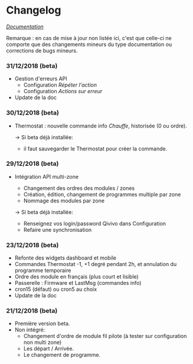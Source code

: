 


# Changelog

*[Documentation](index.md)*

Remarque : en cas de mise à jour non listée ici, c'est que celle-ci ne comporte que des changements mineurs du type documentation ou corrections de bugs mineurs.

### 31/12/2018 (beta)
- Gestion d'erreurs API
  - Configuration *Répéter l'action*
  - Configuration *Actions sur erreur*
- Update de la doc

### 30/12/2018 (beta)
- Thermostat : nouvelle commande info *Chauffe*, historisée (0 ou ordre).

  -> Si beta déjà installée:
    - il faut sauvegarder le Thermostat pour créer la commande.
  
### 29/12/2018 (beta)
- Intégration API multi-zone
  - Changement des ordres des modules / zones
  - Création, édition, changement de programmes multiple par zone
  - Nommage des modules par zone

  -> Si beta déjà installée:
    - Renseignez vos login/password Qivivo dans Configuration
    - Refaire une synchronisation

### 23/12/2018 (beta)
- Refonte des widgets dashboard et mobile
- Commandes Thermostat -1, +1 degré pendant 2h, et annulation du programme temporaire 
- Ordre des module en français (plus court et lisible)
- Passerelle : Firmware et LastMsg (commandes info)
- cron15 (défaut) ou cron5 au choix
- Update de la doc

### 21/12/2018 (beta)

- Première version beta.
- Non intégré:
  - Changement d'ordre de module fil pilote (à tester sur configuration non multi zone)
  - Les départ / Arrivée.
  - Le changement de programme.
